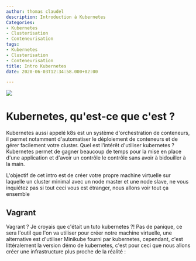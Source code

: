 ```yaml
---
author: thomas claudel
description: Introduction à Kubernetes
Categories:
- Kubernetes
- Clusterisation
- Conteneurisation
tags:
- Kubernetes
- Clusterisation
- Conteneurisation
title: Intro Kubernetes
date: 2020-06-03T12:34:58.000+02:00

---
```

![](/img/k8s_logo.png)

# Kubernetes, qu'est-ce que c'est ?

Kubernetes aussi appelé k8s est un système d'orchestration de conteneurs, il permet notamment d'automatiser le déploiement de conteneurs et de gérer facilement votre cluster. Quel est l’intérêt d'utiliser kubernetes ?  
Kubernetes permet de gagner beaucoup de temps pour la mise en place d'une application et d'avoir un contrôle le
contrôle sans avoir à bidouiller à la main.

L'objectif de cet intro est de créer votre propre machine virtuelle sur laquelle un cluster minimal avec un node master
et une node slave, ne vous inquiétez pas si tout ceci vous est étranger, nous allons voir tout ça ensemble

## Vagrant

Vagrant ? Je croyais que c'était un tuto kubernetes ?! Pas de panique, ce sera l'outil que l'on va utiliser pour créer notre machine virtuelle, une alternative est d'utiliser Minikube fourni par kubernetes, cependant, c'est littéralement la version démo de kubernetes, c'est pour ceci que nous allons créer une infrastructure plus proche de la réalité : 